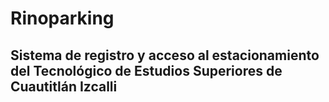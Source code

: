 # Rinoparking
## Sistema de registro y acceso al estacionamiento del Tecnológico de Estudios Superiores de Cuautitlán Izcalli